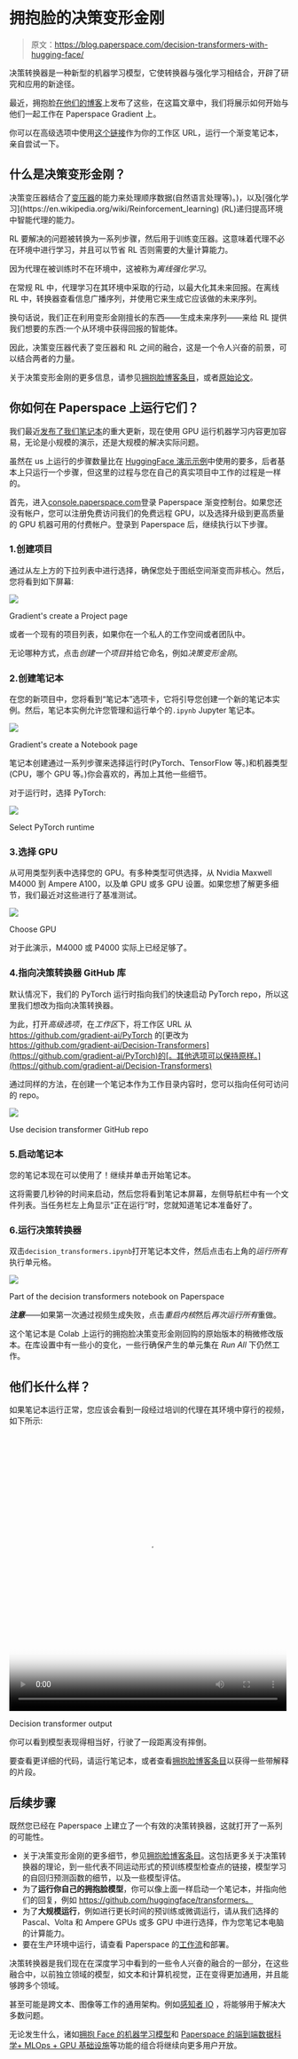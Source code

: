 # 拥抱脸的决策变形金刚

> 原文：<https://blog.paperspace.com/decision-transformers-with-hugging-face/>

决策转换器是一种新型的机器学习模型，它使转换器与强化学习相结合，开辟了研究和应用的新途径。

最近，拥抱脸[在他们的博客](https://huggingface.co/blog/decision-transformers)上发布了这些，在这篇文章中，我们将展示如何开始与他们一起工作在 Paperspace Gradient 上。

你可以在高级选项中使用[这个链接](https://github.com/gradient-ai/Decision-Transformers)作为你的工作区 URL，运行一个渐变笔记本，亲自尝试一下。

## 什么是决策变形金刚？

决策变压器结合了[变压器](https://en.wikipedia.org/wiki/Transformer_(machine_learning_model))的能力来处理顺序数据(自然语言处理等)。)，以及[强化学习](https://en.wikipedia.org/wiki/Reinforcement_learning) (RL)递归提高环境中智能代理的能力。

RL 要解决的问题被转换为一系列步骤，然后用于训练变压器。这意味着代理不必在环境中进行学习，并且可以节省 RL 否则需要的大量计算能力。

因为代理在被训练时不在环境中，这被称为*离线强化学习*。

在常规 RL 中，代理学习在其环境中采取的行动，以最大化其未来回报。在离线 RL 中，转换器查看信息广播序列，并使用它来生成它应该做的未来序列。

换句话说，我们正在利用变形金刚擅长的东西——生成未来序列——来给 RL 提供我们想要的东西:一个从环境中获得回报的智能体。

因此，决策变压器代表了变压器和 RL 之间的融合，这是一个令人兴奋的前景，可以结合两者的力量。

关于决策变形金刚的更多信息，请参见[拥抱脸博客条目](https://huggingface.co/blog/decision-transformers)，或者[原始论文](https://arxiv.org/abs/2106.01345)。

## 你如何在 Paperspace 上运行它们？

我们最近[发布了我们笔记本](https://blog.paperspace.com/introducing-gradient-datasets-ide-updates/)的重大更新，现在使用 GPU 运行机器学习内容更加容易，无论是小规模的演示，还是大规模的解决实际问题。

虽然在 us 上运行的步骤数量比在 [HuggingFace 演示示例](https://huggingface.co/blog/decision-transformers)中使用的要多，后者基本上只运行一个步骤，但这里的过程与您在自己的真实项目中工作的过程是一样的。

首先，进入[console.paperspace.com](console.paperspace.com)登录 Paperspace 渐变控制台。如果您还没有帐户，您可以注册免费访问我们的免费远程 GPU，以及选择升级到更高质量的 GPU 机器可用的付费帐户。登录到 Paperspace 后，继续执行以下步骤。

### 1.创建项目

通过从左上方的下拉列表中进行选择，确保您处于图纸空间渐变而非核心。然后，您将看到如下屏幕:

![](img/c0e8aa3d44331e65e7385e70047056ef.png)

Gradient's create a Project page

或者一个现有的项目列表，如果你在一个私人的工作空间或者团队中。

无论哪种方式，点击*创建一个项目*并给它命名，例如*决策变形金刚*。

### 2.创建笔记本

在您的新项目中，您将看到“笔记本”选项卡，它将引导您创建一个新的笔记本实例。然后，笔记本实例允许您管理和运行单个的`.ipynb` Jupyter 笔记本。

![](img/566c1a7e812e0b24dfa4b443e0c60187.png)

Gradient's create a Notebook page

笔记本创建通过一系列步骤来选择运行时(PyTorch、TensorFlow 等。)和机器类型(CPU，哪个 GPU 等。)你会喜欢的，再加上其他一些细节。

对于运行时，选择 PyTorch:

![](img/204acafdaad0750d1cbd1cbcbb827c0a.png)

Select PyTorch runtime

### 3.选择 GPU

从可用类型列表中选择您的 GPU。有多种类型可供选择，从 Nvidia Maxwell M4000 到 Ampere A100，以及单 GPU 或多 GPU 设置。如果您想了解更多细节，我们最近对这些进行了基准测试。

![](img/d3b6bd58781da2e02402bc41c449024b.png)

Choose GPU

对于此演示，M4000 或 P4000 实际上已经足够了。

### 4.指向决策转换器 GitHub 库

默认情况下，我们的 PyTorch 运行时指向我们的快速启动 PyTorch repo，所以这里我们想改为指向决策转换器。

为此，打开*高级选项*，在*工作区*下，将工作区 URL 从 https://github.com/gradient-ai/PyTorch 的[更改为 https://github.com/gradient-ai/Decision-Transformers](https://github.com/gradient-ai/PyTorch)的[。其他选项可以保持原样。](https://github.com/gradient-ai/Decision-Transformers)

通过同样的方法，在创建一个笔记本作为工作目录内容时，您可以指向任何可访问的 repo。

![](img/54032451b8ceb07e11fe734302e696bd.png)

Use decision transformer GitHub repo

### 5.启动笔记本

您的笔记本现在可以使用了！继续并单击开始笔记本。

这将需要几秒钟的时间来启动，然后您将看到笔记本屏幕，左侧导航栏中有一个文件列表。当任务栏左上角显示“正在运行”时，您就知道笔记本准备好了。

### 6.运行决策转换器

双击`decision_transformers.ipynb`打开笔记本文件，然后点击右上角的*运行所有*执行单元格。

![](img/ab6d76f497d9175fc6f50563c20374fe.png)

Part of the decision transformers notebook on Paperspace

***注意***——如果第一次通过视频生成失败，点击*重启内核*然后*再次运行所有*重做。

这个笔记本是 Colab 上运行的拥抱脸决策变形金刚回购的原始版本的稍微修改版本。在库设置中有一些小的变化，一些行确保产生的单元集在 *Run All* 下仍然工作。

## 他们长什么样？

如果笔记本运行正常，您应该会看到一段经过培训的代理在其环境中穿行的视频，如下所示:

<video src="https://blog.paperspace.com/content/media/2022/04/decision_transformer.mp4" poster="https://img.spacergif.org/v1/500x500/0a/spacer.png" width="500" height="500" playsinline="" preload="metadata" style="background: transparent url('https://blog.paperspace.com/conteimg/2022/04/media-thumbnail-ember1111.jpg') 50% 50% / cover no-repeat;">0:00/<input type="range" class="kg-video-seek-slider" max="100" value="0"><button class="kg-video-playback-rate">1×</button><input type="range" class="kg-video-volume-slider" max="100" value="100"></video>

Decision transformer output

你可以看到模型表现得相当好，行驶了一段距离没有摔倒。

要查看更详细的代码，请运行笔记本，或者查看[拥抱脸博客条目](https://huggingface.co/blog/decision-transformers)以获得一些带解释的片段。

## 后续步骤

既然您已经在 Paperspace 上建立了一个有效的决策转换器，这就打开了一系列的可能性。

*   关于决策变形金刚的更多细节，参见[拥抱脸博客条目](https://huggingface.co/blog/decision-transformers)。这包括更多关于决策转换器的理论，到一些代表不同运动形式的预训练模型检查点的链接，模型学习的自回归预测函数的细节，以及一些模型评估。
*   为了**运行你自己的拥抱脸模型**，你可以像上面一样启动一个笔记本，并指向他们的回复，例如 https://github.com/huggingface/transformers。
*   为了**大规模运行**，例如进行更长时间的预训练或微调运行，请从我们选择的 Pascal、Volta 和 Ampere GPUs 或多 GPU 中进行选择，作为您笔记本电脑的计算能力。
*   要在生产环境中运行，请查看 Paperspace 的[工作流](https://docs.paperspace.com/gradient/workflows/)和部署。

决策转换器是我们现在在深度学习中看到的一些令人兴奋的融合的一部分，在这些融合中，以前独立领域的模型，如文本和计算机视觉，正在变得更加通用，并且能够跨多个领域。

甚至可能是跨文本、图像等工作的通用架构。例如[感知者 IO](https://huggingface.co/blog/perceiver) ，将能够用于解决大多数问题。

无论发生什么，诸如[拥抱 Face 的机器学习模型](https://huggingface.co/)和 [Paperspace 的端到端数据科学+ MLOps + GPU 基础设施](https://www.paperspace.com/)等功能的组合将继续向更多用户开放。